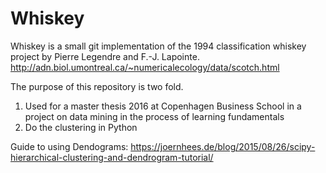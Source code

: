 # Whiskey

Whiskey is a small git implementation of the 1994 classification whiskey project by Pierre Legendre and F.-J. Lapointe.  http://adn.biol.umontreal.ca/~numericalecology/data/scotch.html

The purpose of this repository is two fold.

1) Used for a master thesis 2016 at Copenhagen Business School in a project on data mining in the process of learning fundamentals
2) Do the clustering in Python 

Guide to using Dendograms: https://joernhees.de/blog/2015/08/26/scipy-hierarchical-clustering-and-dendrogram-tutorial/

